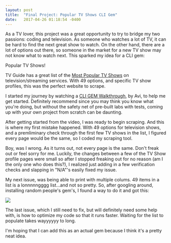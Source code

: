 ```yaml
---
layout: post
title:  "Final Project: Popular TV Shows CLI Gem"
date:   2017-04-26 01:18:54 -0400
---
```



As a TV lover, this project was a great opportunity to try to bridge my two passions: coding and television. As someone who watches a lot of TV, it can be hard to find the next great show to watch. On the other hand, there are a lot of options out there, so someone in the market for a new TV show may not know what to watch next. This sparked my idea for a CLI gem:

Popular TV Shows!

TV Guide has a great list of the [Most Popular TV Shows](http://www.tvguide.com/tvshows/) on television/streaming services. With 49 options, and specific TV show profiles, this was the perfect website to scrape.

I started my journey by watching a [CLI GEM Walkthrough](https://www.youtube.com/watch?v=_lDExWIhYKI), by Avi, to help me get started. Definitely recommend since you may think you know what you're doing, but without the safety net of pre-built labs with tests, coming up with your own project from scratch can be daunting.

After getting started from the video, I was ready to begin scraping. And this is where my first mistake happened. With 49 options for television shows, and a premliminary check through the first few TV shows in the list, I figured every page would be the same, so I coded my scraping tool. 

Boy, was I wrong. As it turns out, not every page is the same. Don't freak out or feel sorry for me. Luckily, the changes between a few of the TV Show profile pages were small so after I stopped freaking out for no reason (am I the only one who does this?), I realized just adding in a few verification checks and slapping in "N/A"'s easily fixed my issue.

My next issue, was being able to print with multiple colums. 49 items in a list is a lonnnnngggg list...and not so pretty. So, after googling around, installing random people's gem's, I found a way to do it and got this:

![](http://i.imgur.com/Ne0XxYW.png)

The last issue, which I still need to fix, but will definitely need some help with, is how to optimize my code so that it runs faster. Waiting for the list to populate takes wayyyyyy to long. 

I'm hoping that I can add this as an actual gem because I think it's a pretty neat idea.

